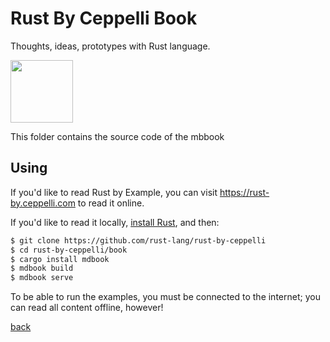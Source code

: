 # Rust By Ceppelli Book
Thoughts, ideas, prototypes with Rust language.

<img src="https://upload.wikimedia.org/wikipedia/commons/thumb/d/d5/Rust_programming_language_black_logo.svg/1024px-Rust_programming_language_black_logo.svg.png" width="100" height="100">

This folder contains the source code of the mbbook

## Using

If you'd like to read Rust by Example, you can visit <https://rust-by.ceppelli.com>
to read it online.

If you'd like to read it locally, [install Rust], and then:

```bash
$ git clone https://github.com/rust-lang/rust-by-ceppelli
$ cd rust-by-ceppelli/book
$ cargo install mdbook
$ mdbook build
$ mdbook serve
```

[install Rust]: https://www.rust-lang.org/tools/install

To be able to run the examples, you must be connected to the internet; you can
read all content offline, however!


[back](../README.md)

